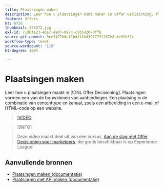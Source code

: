 ```yaml
---
title: Plaatsingen maken
description: Leer hoe u plaatsingen kunt maken in Offer Decisioning. Plaatsingen vormen een van de bouwstenen van aanbiedingen.
feature: Offers
kt: 6736
thumbnail: 329372.jpg
exl-id: 71d6fa23-e6e7-49d7-997c-c1b58207dff0
source-git-commit: 0ce7477bdcf1bdff8b83977791267e8afe92b57c
workflow-type: tm+mt
source-wordcount: '115'
ht-degree: 100%

---
```


# Plaatsingen maken

Leer hoe u plaatsingen maakt in [!DNL Offer Decisioning]. Plaatsingen vormen een van de bouwstenen van aanbiedingen. Een plaatsing is de combinatie van contenttype en kanaal, zoals een afbeelding in een e-mail of HTML-code op een website.

>[!VIDEO](https://video.tv.adobe.com/v/329372?quality=12&learn=on)

>[!INFO]
>
> Deze video maakt deel uit van een cursus, [Aan de slag met Offer Decisioning voor marketeers](https://experienceleague.adobe.com/?recommended=ExperiencePlatform-U-1-2020.1.offerdecisioning), die gratis beschikbaar is op Experience League!


## Aanvullende bronnen

* [Plaatsingen maken (documentatie)](https://experienceleague.adobe.com/docs/journey-optimizer/using/offer-decisioniong/create-components/creating-placements.html?lang=nl)
* [Plaatsingen met API maken (documentatie)](https://experienceleague.adobe.com/docs/journey-optimizer/using/offer-decisioniong/api-reference/offers-api/placements/create.html?lang=nl)

